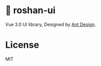 # 🚧 roshan-ui

Vue 3.0 UI library, Designed by [Ant Design](https://github.com/ant-design/ant-design).

# License

MIT
